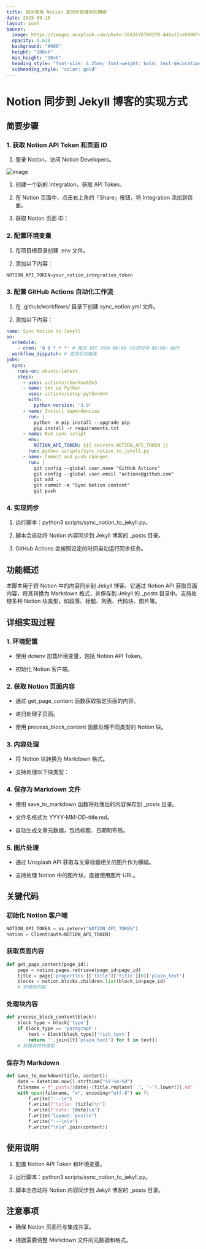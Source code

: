 ```yaml
---
title: 如何使用 Notion 来同步管理你的博客
date: 2025-09-10
layout: post
banner:
  image: https://images.unsplash.com/photo-1643576780370-446e11ce5900?crop=entropy&cs=tinysrgb&fit=max&fm=jpg&ixid=M3w2OTIwMzJ8MHwxfHJhbmRvbXx8fHx8fHx8fDE3NTc0NzgyMzB8&ixlib=rb-4.1.0&q=80&w=1080
  opacity: 0.618
  background: "#000"
  height: "100vh"
  min_height: "38vh"
  heading_style: "font-size: 4.25em; font-weight: bold; text-decoration: underline"
  subheading_style: "color: gold"
---
```


# Notion 同步到 Jekyll 博客的实现方式

## 简要步骤

### 1. 获取 Notion API Token 和页面 ID

1. 登录 Notion，访问 Notion Developers。

![image](https://prod-files-secure.s3.us-west-2.amazonaws.com/a7a0cc5a-89b9-4cda-8686-1fba0ca52f40/d19c1afe-dea5-4312-9333-786b0ba83054/image.png?X-Amz-Algorithm=AWS4-HMAC-SHA256&X-Amz-Content-Sha256=UNSIGNED-PAYLOAD&X-Amz-Credential=ASIAZI2LB4665CDXMUVI%2F20250910%2Fus-west-2%2Fs3%2Faws4_request&X-Amz-Date=20250910T042337Z&X-Amz-Expires=3600&X-Amz-Security-Token=IQoJb3JpZ2luX2VjEHsaCXVzLXdlc3QtMiJGMEQCIE%2BA0vt78zn0oZjjvmWoZZQs3yJ4lIIUvGN4GXoqaKEmAiBG6v6PbGewCq0XKPJf8c4aCWyAfCvec0WrLu1yXmGGySqIBAjk%2F%2F%2F%2F%2F%2F%2F%2F%2F%2F8BEAAaDDYzNzQyMzE4MzgwNSIMuOyQl%2FKajpU9%2FFs7KtwDqXO2RovJ51y0AFgOyiXrYCvhmKfAuR%2FV14kK0lkO0FnPknt%2FXF8J%2BwjjAdZUShuXpqJY9sMy4stZeRiRkR5ncPzPtTCWUg5P24qxIKIwZWGrPIh86Bu%2BGFAsQ8rrTRAYyxYxxwm9EbrWBe06yaLf8wIZs7R5WmurnvfvsbhQPUeL4p4kVtUBuGZQm5v4xWLD3CI6eNMBFraHULIANuApQ%2By3j1iYJL%2BKleKQAW28HseV25QsmxAhP02oZkAHgVOa4UbGUP7HyhXUbJIMQHIBo8%2B0E5cEu2QNjtffB9lHCkC7iTp%2Be4QYlblJOL5XuHqjIVv5KEiCSQ4GVD2p30aDxiX2EUmbYb9Ux%2Fr9chn5hMhEBhPduYaIUB0%2Bfx3VQnksdb6FNE8khUBHdT6wo2isLlFfF%2F5xCkZkfyVHh4Z4py5rrLmk3x3nw92ldN2UVom2AS%2FSFffRh4Gf4LZfBDL6ZNT%2BbzkaYUPgBowvZEgmwtJEwXOHta3iNPbjpZrAwGrQXA6hd%2B6JFt%2BGdMp31w0%2BIJztqgVuIJZxFXMR6WSiDKfQIA5aHqSuOzwJx7NL9HO6pZzcjrVf6KPWj3RpwA0V%2BtIRNJcVZLlxZMMzvevhOMZHUR%2BKEbATmSHjxFkw9cyDxgY6pgF8z1h9ZA%2BnTOINPWLj6hZHI%2BtLWgFEn0dHgYmXaTd2D5%2B3LZBWvxp4d83rKokrb5jVt1UCosZxFKM%2F7JW8Kw6FT0JrDJGyyUrmGpYuZHDepuc4LsMbtKzXjRek1XNR8BPhHZcgE6HEnuunYDPE%2FyEMi5QeVP%2FfIt46fDDtFhyAOn9D4TcUpnWdY1gi7xGStzEeawYnB3%2FlYtlJ9ZvM7qazT0MfYh4%2F&X-Amz-Signature=13c8fe9c0218486009e7e1bd103224ae4d3b0ce54904f87ac147f673b812cf31&X-Amz-SignedHeaders=host&x-amz-checksum-mode=ENABLED&x-id=GetObject)

1. 创建一个新的 Integration，获取 API Token。

1. 在 Notion 页面中，点击右上角的「Share」按钮，将 Integration 添加到页面。

1. 获取 Notion 页面 ID：


### 2. 配置环境变量

1. 在项目根目录创建 .env 文件。

1. 添加以下内容：

```javascript
NOTION_API_TOKEN=your_notion_integration_token
```

### 3. 配置 GitHub Actions 自动化工作流

1. 在 .github/workflows/ 目录下创建 sync_notion.yml 文件。

1. 添加以下内容：

```yaml
name: Sync Notion to Jekyll
on:
  schedule:
    - cron: '0 0 * * *' # 每天 UTC 时间 00:00（北京时间 08:00）运行
  workflow_dispatch: # 支持手动触发
jobs:
  sync:
    runs-on: ubuntu-latest
    steps:
      - uses: actions/checkout@v3
      - name: Set up Python
        uses: actions/setup-python@v4
        with:
          python-version: '3.9'
      - name: Install dependencies
        run: |
          python -m pip install --upgrade pip
          pip install -r requirements.txt
      - name: Run sync script
        env:
          NOTION_API_TOKEN: ${{ secrets.NOTION_API_TOKEN }}
        run: python scripts/sync_notion_to_jekyll.py
      - name: Commit and push changes
        run: |
          git config --global user.name "GitHub Actions"
          git config --global user.email "actions@github.com"
          git add .
          git commit -m "Sync Notion content"
          git push
```

### 4. 实现同步

1. 运行脚本：python3 scripts/sync_notion_to_jekyll.py。

1. 脚本会自动将 Notion 内容同步到 Jekyll 博客的 _posts 目录。

1. GitHub Actions 会按照设定的时间自动运行同步任务。

## 功能概述

本脚本用于将 Notion 中的内容同步到 Jekyll 博客。它通过 Notion API 获取页面内容，将其转换为 Markdown 格式，并保存到 Jekyll 的 _posts 目录中。支持处理多种 Notion 块类型，如段落、标题、列表、代码块、图片等。

## 详细实现过程

### 1. 环境配置

- 使用 dotenv 加载环境变量，包括 Notion API Token。

- 初始化 Notion 客户端。

### 2. 获取 Notion 页面内容

- 通过 get_page_content 函数获取指定页面的内容。

- 递归处理子页面。

- 使用 process_block_content 函数处理不同类型的 Notion 块。

### 3. 内容处理

- 将 Notion 块转换为 Markdown 格式。

- 支持处理以下块类型：


### 4. 保存为 Markdown 文件

- 使用 save_to_markdown 函数将处理后的内容保存到 _posts 目录。

- 文件名格式为 YYYY-MM-DD-title.md。

- 自动生成文章元数据，包括标题、日期和布局。

### 5. 图片处理

- 通过 Unsplash API 获取与文章标题相关的图片作为横幅。

- 支持处理 Notion 中的图片块，直接使用图片 URL。

## 关键代码

### 初始化 Notion 客户端

```python
NOTION_API_TOKEN = os.getenv("NOTION_API_TOKEN")
notion = Client(auth=NOTION_API_TOKEN)
```

### 获取页面内容

```python
def get_page_content(page_id):
    page = notion.pages.retrieve(page_id=page_id)
    title = page['properties']['title']['title'][0]['plain_text']
    blocks = notion.blocks.children.list(block_id=page_id)
    # 处理块内容
```

### 处理块内容

```python
def process_block_content(block):
    block_type = block['type']
    if block_type == 'paragraph':
        text = block[block_type]['rich_text']
        return ''.join([t['plain_text'] for t in text])
    # 处理其他块类型
```

### 保存为 Markdown

```python
def save_to_markdown(title, content):
    date = datetime.now().strftime("%Y-%m-%d")
    filename = f"_posts/{date}-{title.replace(' ', '-').lower()}.md"
    with open(filename, "w", encoding="utf-8") as f:
        f.write("---\n")
        f.write(f"title: {title}\n")
        f.write(f"date: {date}\n")
        f.write("layout: post\n")
        f.write("---\n\n")
        f.write("\n\n".join(content))
```

## 使用说明

1. 配置 Notion API Token 和环境变量。

1. 运行脚本：python3 scripts/sync_notion_to_jekyll.py。

1. 脚本会自动将 Notion 内容同步到 Jekyll 博客的 _posts 目录。

## 注意事项

- 确保 Notion 页面已与集成共享。

- 根据需要调整 Markdown 文件的元数据和格式。